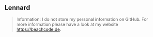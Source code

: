 ## Lennard

> Information: I do not store my personal information on GitHub. For more information please have a look at my website https://beachcode.de.
